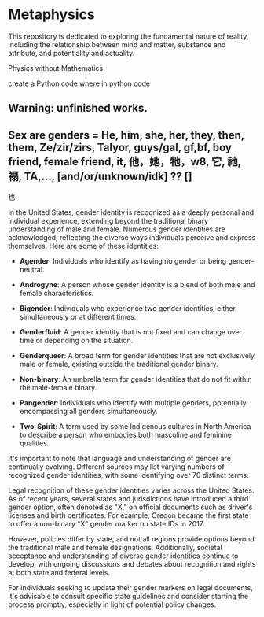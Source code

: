 # Metaphysics

This repository is dedicated to exploring the fundamental nature of reality, including the relationship between mind and matter, substance and attribute, and potentiality and actuality.

Physics without Mathematics

create a Python code where 
in python code

## Warning: unfinished works.


## Sex are genders = He, him, she, her, they, then, them, Ze/zir/zirs, Talyor, guys/gal, gf,bf, boy friend, female friend, it, 他，她，牠，w8, 它, 祂, 禢, TA,..., [and/or/unknown/idk] ?? [] 

也

In the United States, gender identity is recognized as a deeply personal and individual experience, extending beyond the traditional binary understanding of male and female. Numerous gender identities are acknowledged, reflecting the diverse ways individuals perceive and express themselves. Here are some of these identities:

- **Agender**: Individuals who identify as having no gender or being gender-neutral. 

- **Androgyne**: A person whose gender identity is a blend of both male and female characteristics. 

- **Bigender**: Individuals who experience two gender identities, either simultaneously or at different times. 

- **Genderfluid**: A gender identity that is not fixed and can change over time or depending on the situation. 

- **Genderqueer**: A broad term for gender identities that are not exclusively male or female, existing outside the traditional gender binary. 

- **Non-binary**: An umbrella term for gender identities that do not fit within the male-female binary. 

- **Pangender**: Individuals who identify with multiple genders, potentially encompassing all genders simultaneously. 

- **Two-Spirit**: A term used by some Indigenous cultures in North America to describe a person who embodies both masculine and feminine qualities. 

It's important to note that language and understanding of gender are continually evolving. Different sources may list varying numbers of recognized gender identities, with some identifying over 70 distinct terms. 

Legal recognition of these gender identities varies across the United States. As of recent years, several states and jurisdictions have introduced a third gender option, often denoted as "X," on official documents such as driver's licenses and birth certificates. For example, Oregon became the first state to offer a non-binary "X" gender marker on state IDs in 2017. 

However, policies differ by state, and not all regions provide options beyond the traditional male and female designations. Additionally, societal acceptance and understanding of diverse gender identities continue to develop, with ongoing discussions and debates about recognition and rights at both state and federal levels.

For individuals seeking to update their gender markers on legal documents, it's advisable to consult specific state guidelines and consider starting the process promptly, especially in light of potential policy changes. 

 
